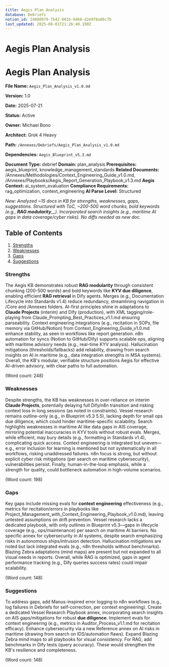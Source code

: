 ```yaml
---
title: Aegis Plan Analysis
database: Debriefs
notion_id: 24080979-7b42-801b-9468-d2e9f8a86c7b
last_updated: 2025-08-01T21:26:40.190Z
---
```


# Aegis Plan Analysis


# Aegis Plan Analysis


**File Name:** `Aegis_Plan_Analysis_v1.0.md`


**Version:** 1.0


**Date:** 2025-07-21


**Status:** Active


**Owner:** Michael Bono


**Architect:** Grok 4 Heavy


**Path:** `/Annexes/Debriefs/Aegis_Plan_Analysis_v1.0.md`


**Dependencies:** `Aegis_Blueprint_v5.3.md`


**Document Type:** debrief
**Domain:** plan_analysis
**Prerequisites:** aegis_blueprint, knowledge_management_standards
**Related Documents:** /Annexes/Methodologies/Context_Engineering_Guide_v1.0.md, /Annexes/Playbooks/Aegis_Report_Generation_Playbook_v1.3.md
**Aegis Context:** ai_system_evaluation
**Compliance Requirements:** rag_optimization, context_engineering
**AI Parse Level:** Structured


_New: Analyzed ~15 docs in KB for strengths, weaknesses, gaps, suggestions. Structured with ToC, ~200-500 word chunks, bold keywords (e.g.,_ _**RAG modularity**__). Incorporated search insights (e.g., maritime AI gaps in data coverage/cyber risks). No diffs needed as new doc._


## Table of Contents

1. [Strengths](https://www.notion.so/238809797b4280eb8ebedc8831cecb0d?v=238809797b428016b5d0000c8a271427&p=240809797b42801b9468d2e9f8a86c7b&pm=s#strengths)
2. [Weaknesses](https://www.notion.so/238809797b4280eb8ebedc8831cecb0d?v=238809797b428016b5d0000c8a271427&p=240809797b42801b9468d2e9f8a86c7b&pm=s#weaknesses)
3. [Gaps](https://www.notion.so/238809797b4280eb8ebedc8831cecb0d?v=238809797b428016b5d0000c8a271427&p=240809797b42801b9468d2e9f8a86c7b&pm=s#gaps)
4. [Suggestions](https://www.notion.so/238809797b4280eb8ebedc8831cecb0d?v=238809797b428016b5d0000c8a271427&p=240809797b42801b9468d2e9f8a86c7b&pm=s#suggestions)

### Strengths


The Aegis KB demonstrates robust **RAG modularity** through consistent chunking (200-500 words) and bold keywords like **KYV due diligence**, enabling efficient **RAG retrieval** in Dify agents. Merges (e.g., Documentation Lifecycle into Standards v1.4) reduce redundancy, streamlining navigation in /Core and /Annexes folders. AI-first principles shine in adaptations to **Claude Projects** (interim) and Dify (production), with XML tagging/role-playing from Claude_Prompting_Best_Practices_v1.1.md ensuring parseability. Context engineering integrations (e.g., recitation in SOPs, file memory via GitHub/Notion) from Context_Engineering_Guide_v1.0.md enhance stability, as seen in workflows like report generation. n8n automation for syncs (Notion to GitHub/Dify) supports scalable ops, aligning with maritime advisory needs (e.g., real-time KYV analysis). Hallucination mitigations (thresholds/fallbacks) add reliability, drawing from search insights on AI in maritime (e.g., data integration strengths in MSA systems). Overall, the KB's modular, verifiable structure positions Aegis for effective AI-driven advisory, with clear paths to full automation.


(Word count: 248)


### Weaknesses


Despite strengths, the KB has weaknesses in over-reliance on interim **Claude Projects**, potentially delaying full Dify/n8n transition and risking context loss in long sessions (as noted in constraints). Vessel research remains outline-only (e.g., in Blueprint v5.3 5.5), lacking depth for small ops due diligence, which could hinder maritime-specific scalability. Search highlights weaknesses in maritime AI like data gaps in AIS coverage, mirroring potential inaccuracies in KYV tools without robust evals. Merges, while efficient, may bury details (e.g., formatting in Standards v1.4), complicating quick access. Context engineering is integrated but uneven—e.g., error inclusion for learning is mentioned but not systematically in all workflows, risking unaddressed failures. n8n focus is strong, but without explicit cyber risk mitigations (per search on maritime cybersecurity), vulnerabilities persist. Finally, human-in-the-loop emphasis, while a strength for quality, could bottleneck automation in high-volume scenarios.


(Word count: 198)


### Gaps


Key gaps include missing evals for **context engineering** effectiveness (e.g., metrics for recitation/errors in playbooks like Project_Management_with_Context_Engineering_Playbook_v1.0.md), leaving untested assumptions on drift prevention. Vessel research lacks a dedicated playbook, with only outlines in Blueprint v5.3—gaps in lifecycle coverage (e.g., ops/maintenance) per search on maritime AI barriers. No specific annex for cybersecurity in AI systems, despite search emphasizing risks in autonomous ships/intrusion detection. Hallucination mitigations are noted but lack integrated evals (e.g., n8n thresholds without benchmarks). Blazing Zebra adaptations (mind maps) are present but not expanded to all visual needs in reports. Overall, while RAG is optimized, gaps in agent performance tracking (e.g., Dify queries success rates) could impair scalability.


(Word count: 148)


### Suggestions


To address gaps, add Manus-inspired error logging to n8n workflows (e.g., log failures in Debriefs for self-correction, per context engineering). Create a dedicated Vessel Research Playbook annex, incorporating search insights on AIS gaps/mitigations for robust **due diligence**. Implement evals for context engineering (e.g., metrics in Auditor_Process_v1.1.md for recitation efficacy). Enhance cybersecurity via a new Reference annex on AI risks in maritime (drawing from search on IDS/automation flaws). Expand Blazing Zebra mind maps to all playbooks for visual consistency. For RAG, add benchmarks in Dify tests (query accuracy). These would strengthen the KB's resilience and completeness.


(Word count: 148)

